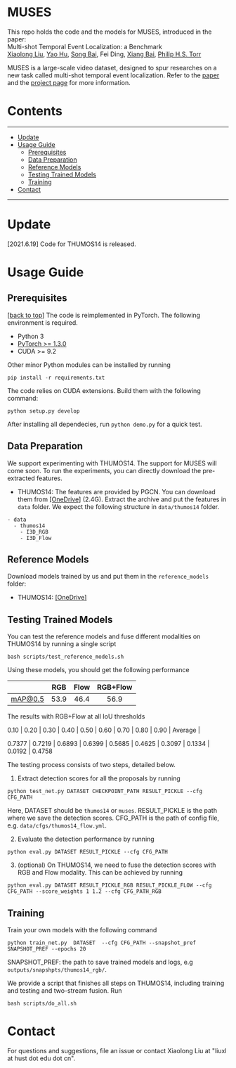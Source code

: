 # MUSES
This repo holds the code and the models for MUSES, introduced in the paper:<br>
Multi-shot Temporal Event Localization: a Benchmark<br>
[Xiaolong Liu](https://github.com/xlliu7), [Yao Hu](https://scholar.google.com/citations?user=LIu7k7wAAAAJ), [Song Bai](http://songbai.site), Fei Ding, [Xiang Bai](http://122.205.5.5:8071/~xbai/), [Philip H.S. Torr](http://www.robots.ox.ac.uk/~phst/)


MUSES is a large-scale video dataset, designed to spur researches on a new task called multi-shot temporal event localization. Refer to the [paper](https://arxiv.org/abs/2012.09434) and the [project page](http://songbai.site/muses/) for more information.


# Contents
----
* [Update](#update)
* [Usage Guide](#usage-guide)
   * [Prerequisites](#prerequisites)
   * [Data Preparation](#data-preparation)
   * [Reference Models](#reference-models)
   * [Testing Trained Models](#testing-trained-models)
   * [Training](#training)
* [Contact](#contact)

----
# Update
[2021.6.19] Code for THUMOS14 is released.


# Usage Guide

## Prerequisites
[[back to top](#MUSES)]
The code is reimplemented in PyTorch. The following environment is required.
- Python 3
- [PyTorch >= 1.3.0][pytorch] 
- CUDA >= 9.2

Other minor Python modules can be installed by running
```
pip install -r requirements.txt
```

The code relies on CUDA extensions. Build them with the following command:
```
python setup.py develop
```

After installing all dependecies, run `python demo.py` for a quick test.

## Data Preparation
We support experimenting with THUMOS14. The support for MUSES will come soon. To run the experiments, you can directly download the pre-extracted features.

- THUMOS14: The features are provided by PGCN. You can download them from [[OneDrive]](https://husteducn-my.sharepoint.com/:u:/g/personal/liuxl_hust_edu_cn/EQ-5j4yQL0pNmgV4N0UPiokBFE3BX2TWEAzUxqNaAp2xEw?e=2SkUdn) (2.4G).
Extract the archive and put the features in `data` folder. We expect the following structure in `data/thumos14` folder.
```text
- data
  - thumos14
    - I3D_RGB
    - I3D_Flow
```


## Reference Models
Download models trained by us and put them in the `reference_models` folder:
- THUMOS14: [[OneDrive]](https://husteducn-my.sharepoint.com/:f:/g/personal/liuxl_hust_edu_cn/Ev6jpwGyKklHgCKwRwNEpaEB7FsRE_CmS-0sXkdaNgPPcw?e=b0BnpC)

## Testing Trained Models
You can test the reference models and fuse different modalities on THUMOS14 by running a single script
```
bash scripts/test_reference_models.sh
```

Using these models, you should get the following performance

||RGB|Flow|RGB+Flow|
|:-:|:-:|:-:|:-:|
|mAP@0.5|53.9|46.4|56.9|

The results with RGB+Flow at all IoU thresholds

0.10   | 0.20   | 0.30   | 0.40   | 0.50   | 0.60   | 0.70   | 0.80   | 0.90   | Average |

0.7377 | 0.7219 | 0.6893 | 0.6399 | 0.5685 | 0.4625 | 0.3097 | 0.1334 | 0.0192 | 0.4758  

The testing process consists of two steps, detailed below.

1. Extract detection scores for all the proposals by running
```
python test_net.py DATASET CHECKPOINT_PATH RESULT_PICKLE --cfg CFG_PATH
```
Here, DATASET should be `thumos14` or `muses`. RESULT_PICKLE is the path where we save the detection scores. CFG_PATH is the path of config file, e.g. `data/cfgs/thumos14_flow.yml`.

2. Evaluate the detection performance by running
```
python eval.py DATASET RESULT_PICKLE --cfg CFG_PATH
```

3. (optional) On THUMOS14, we need to fuse the detection scores with RGB and Flow modality. This can be achieved by running
```
python eval.py DATASET RESULT_PICKLE_RGB RESULT_PICKLE_FLOW --cfg CFG_PATH --score_weights 1 1.2 --cfg CFG_PATH_RGB
```

## Training
Train your own models with the following command
```
python train_net.py  DATASET  --cfg CFG_PATH --snapshot_pref SNAPSHOT_PREF --epochs 20
```
SNAPSHOT_PREF: the path to save trained models and logs, e.g `outputs/snapshpts/thumos14_rgb/`. 

We provide a script that finishes all steps on THUMOS14, including training and testing and two-stream fusion. Run
```
bash scripts/do_all.sh
```

# Contact
For questions and suggestions, file an issue or contact Xiaolong Liu at "liuxl at hust dot edu dot cn".


[thumos14]:http://crcv.ucf.edu/THUMOS14/download.html
[tsn]:https://github.com/yjxiong/temporal-segment-networks
[anet_down]:https://github.com/activitynet/ActivityNet/tree/master/Crawler
[map]:http://homepages.inf.ed.ac.uk/ckiw/postscript/ijcv_voc09.pdf
[action_kinetics]:http://yjxiong.me/others/kinetics_action/
[pytorch]:https://github.com/pytorch/pytorch
[ssn]:http://yjxiong.me/others/ssn/
[emv]:https://github.com/zbwglory/MV-release
[features_google]: https://drive.google.com/open?id=1C6829qlU_vfuiPdJSqHz3qSqqc0SDCr_
[features_baidu]: https://pan.baidu.com/s/1Dqbcm5PKbK-8n0ZT9KzxGA
